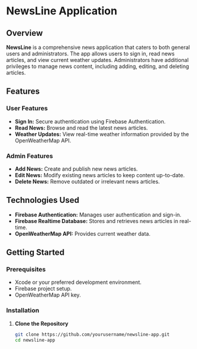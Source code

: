 # NewsLine Application

## Overview

**NewsLine** is a comprehensive news application that caters to both general users and administrators. The app allows users to sign in, read news articles, and view current weather updates. Administrators have additional privileges to manage news content, including adding, editing, and deleting articles.

## Features

### User Features

- **Sign In:** Secure authentication using Firebase Authentication.
- **Read News:** Browse and read the latest news articles.
- **Weather Updates:** View real-time weather information provided by the OpenWeatherMap API.

### Admin Features

- **Add News:** Create and publish new news articles.
- **Edit News:** Modify existing news articles to keep content up-to-date.
- **Delete News:** Remove outdated or irrelevant news articles.

## Technologies Used

- **Firebase Authentication:** Manages user authentication and sign-in.
- **Firebase Realtime Database:** Stores and retrieves news articles in real-time.
- **OpenWeatherMap API:** Provides current weather data.

## Getting Started

### Prerequisites

- Xcode or your preferred development environment.
- Firebase project setup.
- OpenWeatherMap API key.

### Installation

1. **Clone the Repository**
   ```bash
   git clone https://github.com/yourusername/newsline-app.git
   cd newsline-app
   ```
